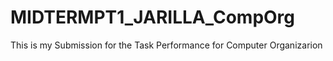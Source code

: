 # MIDTERMPT1_JARILLA_CompOrg
This is my Submission for the Task Performance for Computer Organizarion
